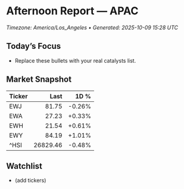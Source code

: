 # Afternoon Report — APAC
_Timezone: America/Los_Angeles • Generated: 2025-10-09 15:28 UTC_

## Today’s Focus
- Replace these bullets with your real catalysts list.

## Market Snapshot
| Ticker | Last | 1D % |
|---|---:|---:|
| EWJ | 81.75 | -0.26% |
| EWA | 27.23 | +0.33% |
| EWH | 21.54 | +0.61% |
| EWY | 84.19 | +1.01% |
| ^HSI | 26829.46 | -0.48% |

## Watchlist
- (add tickers)
